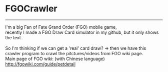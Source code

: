 # FGOCrawler
---
I'm a big Fan of Fate Grand Order (FGO) mobile game, <br />
recently I made a FGO Draw Card simulator in my github, but it only shows the text.<br />
<br />
So I'm thinking if we can get a 'real' card draw? -> then we have this crawler program to crawl the pitctures/videos from FGO wiki page.
<br />
Main page of FGO wiki: (with Chinese language)<br />
http://fgowiki.com/guide/petdetail

